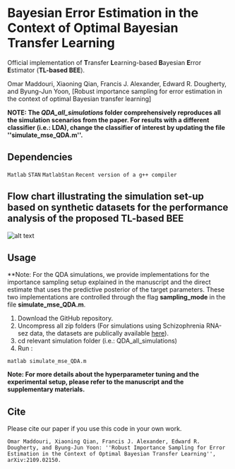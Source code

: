 #  Bayesian Error Estimation in the Context of Optimal Bayesian Transfer Learning

Official implementation of **T**ransfer **L**earning-based **B**ayesian **E**rror **E**stimator (**TL-based BEE**).

Omar Maddouri, Xiaoning Qian, Francis J. Alexander, Edward R. Dougherty, and Byung-Jun Yoon, [Robust importance sampling for error estimation in the context of optimal Bayesian transfer learning]

**NOTE: The *QDA_all_simulations* folder comprehensively reproduces all the simulation scenarios from the paper. For results with a different classifier (i.e.: LDA), change the classifier of interest by updating the file ''simulate_mse_QDA.m''.**

## Dependencies

```Matlab```
```STAN```
```MatlabStan```
```Recent version of a g++ compiler```

## Flow chart illustrating the simulation set-up based on synthetic datasets for the performance analysis of the proposed TL-based BEE

![alt text](flowchart.png)

## Usage
**Note: For the QDA simulations, we provide implementations for the importance sampling setup explained in the manuscript and the direct estimate that uses the predictive posterior of the target parameters. These two implementations are controlled through the flag **sampling_mode** in the file **simulate_mse_QDA.m**.
1) Download the GitHub repository.
2) Uncompress all zip folders (For simulations using Schizophrenia RNA-sez data, the datasets are publically available [here](https://github.com/mgandal/Shared-molecular-neuropathology-across-major-psychiatric-disorders-parallels-polygenic-overlap#readme)).
3) cd relevant simulation folder (i.e.: QDA_all_simulations)
4) Run :
```
matlab simulate_mse_QDA.m
``` 
**Note: For more details about the hyperparameter tuning and the experimental setup, please refer to the manuscript and the supplementary materials.**

## Cite

Please cite our paper if you use this code in your own work.

```
Omar Maddouri, Xiaoning Qian, Francis J. Alexander, Edward R. Dougherty, and Byung-Jun Yoon: ''Robust Importance Sampling for Error Estimation in the Context of Optimal Bayesian Transfer Learning'', arXiv:2109.02150.
```
